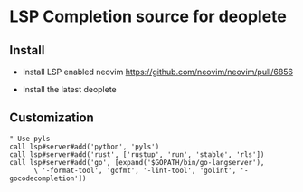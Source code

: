 # LSP Completion source for deoplete


## Install

* Install LSP enabled neovim
https://github.com/neovim/neovim/pull/6856

* Install the latest deoplete


## Customization

```vim
" Use pyls
call lsp#server#add('python', 'pyls')
call lsp#server#add('rust', ['rustup', 'run', 'stable', 'rls'])
call lsp#server#add('go', [expand('$GOPATH/bin/go-langserver'),
      \ '-format-tool', 'gofmt', '-lint-tool', 'golint', '-gocodecompletion'])
```
